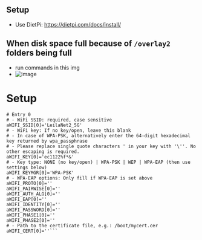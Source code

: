 ## Setup
- Use DietPi: https://dietpi.com/docs/install/

## When disk space full because of `/overlay2` folders being full 
- run commands in this img
- ![image](https://github.com/skelstar/homeautomation-dockerstuff/assets/16521921/3089056b-1e5d-4459-9a9e-57809b7e2c1e)

# Setup
```#---------------------------------------------------------------
# Entry 0
# - WiFi SSID: required, case sensitive
aWIFI_SSID[0]='LeilaNet2_5G'
# - WiFi key: If no key/open, leave this blank
# - In case of WPA-PSK, alternatively enter the 64-digit hexadecimal key returned by wpa_passphrase
# - Please replace single quote characters ' in your key with '\''. No other escaping is required.
aWIFI_KEY[0]='ec1122%f*&'
# - Key type: NONE (no key/open) | WPA-PSK | WEP | WPA-EAP (then use settings below)
aWIFI_KEYMGR[0]='WPA-PSK'
# - WPA-EAP options: Only fill if WPA-EAP is set above
aWIFI_PROTO[0]=''
aWIFI_PAIRWISE[0]=''
aWIFI_AUTH_ALG[0]=''
aWIFI_EAP[0]=''
aWIFI_IDENTITY[0]=''
aWIFI_PASSWORD[0]=''
aWIFI_PHASE1[0]=''
aWIFI_PHASE2[0]=''
# - Path to the certificate file, e.g.: /boot/mycert.cer
aWIFI_CERT[0]=''```
